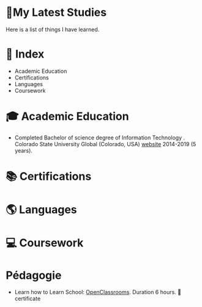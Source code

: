 #  🎒My Latest Studies

Here is a list of things I have learned. 




# 📄 Index

- Academic Education
- Certifications
- Languages 
- Coursework





# 🎓 Academic Education

- Completed Bachelor of science degree of Information Technology . Colorado State University Global (Colorado, USA) [website][1] 2014-2019 (5 years). 




[1]:https://csuglobal.edu/ "website"


# 📚 Certifications





# 🌎 Languages 






# 💻 Coursework 


# Pédagogie
- Learn how to Learn School: [OpenClassrooms][2]. Duration 6 hours. 📎 certificate

[2]:https://openclassrooms.com/ "OpenClassrooms"
